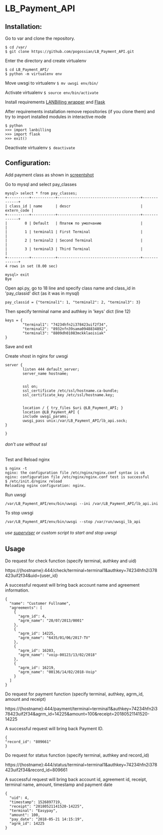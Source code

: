 # LB_Payment_API

## Installation:

Go to var and clone the repository.

```
$ cd /var/
$ git clone https://github.com/pogossian/LB_Payment_API.git
```

Enter the directory and create virtualenv
```
$ cd LB_Payment_API/
$ python -m virtualenv env
```

Move uwsgi to virtualenv
`$ mv uwsgi env/bin/`

Activate virtualenv 
`$ source env/bin/activate`

Install requirements [LANBilling wrapper](https://github.com/brdk/lanbilling) and [Flask](https://github.com/pallets/flask)

After requirements installation remove repositories (if you clone them) and try to import installed modules in interactive mode

```
$ python
>>> import lanbilling
>>> import flask
>>> exit()
```

Deactivate virtualenv
`$ deactivate`

## Configuration:

Add payment class as shown in [screentshot](https://raw.githubusercontent.com/pogossian/LB_Payment_API/master/screenshots/lb_settings.png)

Go to mysql and select pay_classes

```
mysql> select * from pay_classes;
+----------+-----------+--------------------------------------+-------------+
| class_id | name      | descr                                | extern_code |
+----------+-----------+--------------------------------------+-------------+
|        0 | Default   | Платеж по умолчанию                  |             |
|        1 | terminal1 | First Terminal                       |             |
|        2 | terminal2 | Second Terminal                      |             |
|        3 | terminal3 | Third Terminal                       |             |
+----------+-----------+--------------------------------------+-------------+
4 rows in set (0.00 sec)

mysql> exit
Bye
```

Open api.py, go to 18 line and specify class name and class_id in 'pay_classid' dict (as it was in mysql)

```
pay_classid = {"terminal1": 1, "terminal2": 2, "terminal3": 3}
```

Then specify terminal name and authkey in 'keys' dict (line 12)

```
keys = {
		"terminal1": "74234hfn2i378423uif2f34",
		"terminal2": "8932nfn39sama0948834892",
		"terminal3": "8809dh01083mckklaoisiak"
}
```

Save and exit

Create vhost in nginx for uwsgi

```
server {
        listen 444 default_server;
        server_name hostname;


        ssl on;
        ssl_certificate /etc/ssl/hostname.ca-bundle;
        ssl_certificate_key /etc/ssl/hostname.key;


        location / { try_files $uri @LB_Payment_API; }
        location @LB_Payment_API {
        include uwsgi_params;
        uwsgi_pass unix:/var/LB_Payment_API/lb_api.sock;
}

}
```
###### _don't use without ssl_

Test and Reload nginx 
```
$ nginx -t
nginx: the configuration file /etc/nginx/nginx.conf syntax is ok
nginx: configuration file /etc/nginx/nginx.conf test is successful
$ /etc/init.d/nginx reload
Reloading nginx configuration: nginx.
```

Run uwsgi
```
/var/LB_Payment_API/env/bin/uwsgi --ini /var/LB_Payment_API/lb_api.ini
```

To stop uwsgi
```
/var/LB_Payment_API/env/bin/uwsgi --stop /var/run/uwsgi_lb_api
```
###### _use [superviser](http://supervisord.org) or custom script to start and stop uwsgi_

## Usage

Do request for check function (specify terminal, authkey and uid)

https://{hostname}:444/check/terminal=terminal1&authkey=74234hfn2i378423uif2f34&uid={user_id}

A successful request will bring back account name and agreement information.

```
{
  "name": "Customer Fullname",
  "agreements": [
    {
      "agrm_id": 4,
      "agrm_name": "28/07/2013/0001"
    },
    {
      "agrm_id": 14225,
      "agrm_name": "6435/01/06/2017-TV"
    },
    {
      "agrm_id": 16203,
      "agrm_name": "voip-00123/13/02/2018"
    },
    {
      "agrm_id": 16219,
      "agrm_name": "00136/14/02/2018-Voip"
    }
  ]
}
```

Do request for payment function (specify terminal, authkey, agrm_id, amount and receipt)

https://{hostname}:444/payment/terminal=terminal1&authkey=74234hfn2i378423uif2f34&agrm_id=14225&amount=100&receipt=20180521141520-14225

A successful request will bring back Payment ID.
```
{
"record_id": "809661"
}
```

Do request for status function (specify terminal, authkey and record_id)

https://{hostname}:444/status/terminal=terminal1&authkey=74234hfn2i378423uif2f34&record_id=809661

A successful request will bring back account id, agreement id, receipt, terminal name, amount,
timestamp and payment date
```
{
  "uid": 4,
  "timestamp": 1526897719,
  "receipt": "20180521141520-14225",
  "terminal": "Easypay",
  "amount": 100,
  "pay_date": "2018-05-21 14:15:19",
  "agrm_id": 14225
}
```
